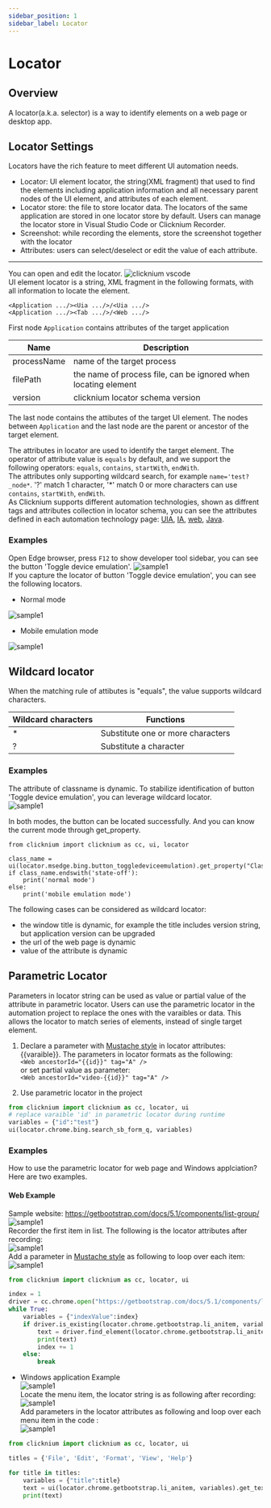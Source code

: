 ```yaml
---
sidebar_position: 1
sidebar_label: Locator 
---
```

# Locator 

## Overview 
A locator(a.k.a. selector) is a way to identify elements on a web page or desktop app.   
  
## Locator Settings
 Locators have the rich feature to meet different UI automation needs. 
 - Locator: UI element locator, the string(XML fragment) that used to find the elements including application information and all necessary parent nodes of the UI element, and attributes of each element.
- Locator store: the file to store locator data. The locators of the same application are stored in one locator store by default. Users can manage the locator store in Visual Studio Code or Clicknium Recorder.
- Screenshot: while recording the elements, store the screenshot together with the locator
- Attributes: users can select/deselect or edit the value of each attribute.  
---
You can open and edit the locator.
![clicknium vscode](./../img/main.png)  
UI element locator is a string, XML fragment in the following formats, with all information to locate the element.  
```
<Application .../><Uia .../>/<Uia .../>  
<Application .../><Tab .../>/<Web .../>  
```
First node `Application` contains attributes of the target application
<Application processName="notepad" filePath="notepad.exe" version="1.3" />  

| Name      | Description |
| ----------- | ----------- |
| processName      |  name of the target process   |
| filePath      |  the name of process file, can be ignored when locating element  |
| version      |  clicknium locator schema version   |  

The last node contains the attibutes of the target UI element.
The nodes between `Application` and the last node are the parent or ancestor of the target element.

The attributes in locator are used to identify the target element. The operator of attribute value is `equals` by default, and we support the following operators:
`equals`, `contains`, `startWith`, `endWith`.  
The attributes only supporting wildcard search, for example `name='test?_node*`. '?' match 1 character, '*' match 0 or more characters can use `contains`, `startWith`, `endWith`.  
As Clicknium supports different automation technologies, shown as diffrent tags and attributes collection in locator schema, you can see the attributes defined in each automation technology page: [UIA](./uia.md), [IA](./ia.md), [web](./web.md), [Java](./java.md).  


### Examples
Open Edge browser, press `F12` to show developer tool sidebar, you can see the button 'Toggle device emulation'.
![sample1](./../img/locator_sample1_1.png)  
If you capture the locator of button 'Toggle device emulation', you can see the following locators.

- Normal mode  
  
![sample1](./../img/locator_sample1_2.png)  
- Mobile emulation mode  

![sample1](./../img/locator_sample1_3.png)  

## Wildcard locator
When the matching rule of attibutes is "equals", the value supports wildcard characters.  
  
|Wildcard characters| Functions |
|-------|----------|
|*    | Substitute one or more characters |
|?    | Substitute a character |

### Examples
The attribute of classname is dynamic. To stabilize identification of button 'Toggle device emulation', you can leverage wildcard locator.  
![sample1](./../img/locator_sample1_4.png) 

In both modes, the button can be located successfully.
And you can know the current mode through get_property. 
```
from clicknium import clicknium as cc, ui, locator

class_name = ui(locator.msedge.bing.button_toggledeviceemulation).get_property("ClassName")
if class_name.endswith('state-off'):
    print('normal mode')
else:
    print('mobile emulation mode')
```

The following cases can be considered as wildcard locator:
- the window title is dynamic, for example the title includes version string, but application version can be upgraded
- the url of the web page is dynamic
- value of the attribute is dynamic

## Parametric Locator
 Parameters in locator string can be used as value or partial value of the attribute in parametric locator. Users can use the parametric locator in the automation project to replace the ones with the varaibles or data. This allows the locator to match series of elements, instead of single target element.  

1. Declare a parameter with [Mustache style](https://github.com/mustache/mustache.github.com) in locator attributes: {{varaible}}. The parameters in locator formats as the following:  
`<Web ancestorId="{{id}}" tag="A" />`  
or set partial value as parameter:  
`<Web ancestorId="video-{{id}}" tag="A" />`

2. Use parametric locator in the project  
```python
from clicknium import clicknium as cc, locator, ui
# replace varaible 'id' in parametric locator during runtime
variables = {"id":"test"}
ui(locator.chrome.bing.search_sb_form_q, variables)
```

### Examples
How to use the parametric locator for web page and Windows applciation? Here are two examples.
#### Web Example  
Sample website: https://getbootstrap.com/docs/5.1/components/list-group/
![sample1](./../img/parametric_locator_sample1.png)  
Recorder the first item in list. The following is the locator attributes after recording:  
![sample1](./../img/parametric_locator_sample1_2.png)  
Add a parameter in [Mustache style](https://github.com/mustache/mustache.github.com) as following to loop over each item:   
![sample1](./../img/parametric_locator_sample1_3.png)  

```python
from clicknium import clicknium as cc, locator, ui

index = 1
driver = cc.chrome.open("https://getbootstrap.com/docs/5.1/components/list-group/")
while True:
    variables = {"indexValue":index}
    if driver.is_existing(locator.chrome.getbootstrap.li_anitem, variables):
        text = driver.find_element(locator.chrome.getbootstrap.li_anitem, variables).get_text()
        print(text)
        index += 1
    else:
        break
```

-  Windows application Example  
![sample1](./../img/parametric_locator_sample2.png)  
Locate the menu item, the locator string is as following after recording:  
![sample1](./../img/parametric_locator_sample2_2.png)  
Add parameters in the locator attributes as following and loop over each menu item in the code :  
![sample1](./../img/parametric_locator_sample2_3.png)  

```python
from clicknium import clicknium as cc, locator, ui

titles = {'File', 'Edit', 'Format', 'View', 'Help'} 

for title in titles:
    variables = {"title":title}
    text = ui(locator.chrome.getbootstrap.li_anitem, variables).get_text()
    print(text)
```